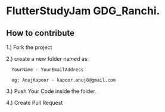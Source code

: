 # FlutterStudyJam GDG_Ranchi.

## How to contribute
1.) Fork the project

2.) create a new folder named as:

      YourName - YourEmailAddress
    
      eg: AnujKapoor - kapoor.anuj0@gmail.com
      
3.) Push Your Code inside the folder.

4.) Create Pull Request
